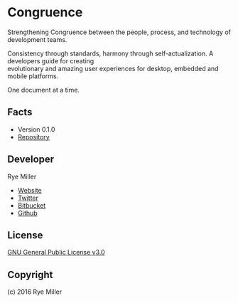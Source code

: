 # Congruence

Strengthening Congruence between the people, process, and technology of development teams.





Consistency through standards, harmony through self-actualization. A developers guide for creating  
evolutionary and amazing user experiences for desktop, embedded and mobile platforms.

One document at a time.

## Facts

* Version 0.1.0
* [Repository](https://github.com/iods/congruence/)

## Developer

Rye Miller

* [Website](http://ryemiller.com)
* [Twitter](http://twitter.com/ryemiller)
* [Bitbucket](http://bitbucket.com/adarkstar)
* [Github](http://github.com/iods)

## License

[GNU General Public License v3.0](http://www.gnu.org/licenses/#GPL)

## Copyright

\(c\) 2016 Rye Miller

